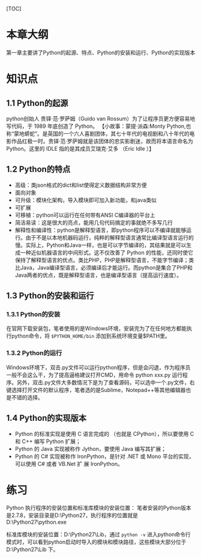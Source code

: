[TOC]
# 本章大纲
第一章主要讲了Python的起源、特点、Python的安装和运行、Python的实现版本

# 知识点
## 1.1 Python的起源
python创始人 贵铎·范·罗萨姆（Guido van Rossum）为了让程序员更方便容易地写代码，于 1989 年底创造了 Python。
【小故事：蒙提·派森:Monty Python,也称“蒙地蟒蛇”。是英国的一个六人喜剧团体，其七十年代的电视剧和八十年代的电影作品红极一时。贵铎·范·罗萨姆就是该团体的忠实影剧迷，故而将本语言命名为 Python。这里的 IDLE 指的是其成员艾瑞克·艾多 （Eric Idle ）】

## 1.2 Python的特点
- 高级：类json格式的dict和list使得定义数据结构非常方便
- 面向对象
- 可升级：模块化架构，导入模块即可加入新功能，和java类似
- 可扩展
- 可移植：python可以运行在任何带有ANSI C编译器的平台上
- 简洁易读：这是很大的亮点，能用几句代码搞定的事就绝不多写几行
- 解释性和编译性：python是解释型语言，即python程序可以不编译就能够运行。由于不是以本地机器码运行，纯粹的解释型语言通常比编译型语言运行的慢。实际上，Python和Java一样，也是可以字节编译的，其结果就是可以生成一种近似机器语言的中间形式。这不仅改善了 Python 的性能，还同时使它保持了解释型语言的优点。类比PHP，PHP是解释型语言，不能字节编译；类比Java，Java编译型语言，必须编译后才能运行。而python是集合了PHP和Java两者的优点，既是解释型语言，也是编译型语言（提高运行速度）。

## 1.3 Python的安装和运行

### 1.3.1 Python的安装
在官网下载安装包，笔者使用的是Windows环境，安装完为了在任何地方都能执行python命令，将 `$PYTHON_HOME/bin` 添加到系统环境变量$PATH里。

### 1.3.2 Python的运行
Windows环境下，双击.py文件可以运行python程序，但是会闪退，作为程序员一般不会这么干，为了提高逼格建议打开CMD，用命令 python xxx.py 运行程序。另外，双击.py文件大多数情况下是为了查看源码，可以选中一个.py文件，右键选择打开文件的默认程序，笔者选的是Sublime，Notepad++等其他编辑器也是不错的选择。

## 1.4 Python的实现版本
- Python 的标准实现是使用 C 语言完成的 （也就是 CPython），所以要使用 C 和 C++ 编写 Python 扩展；
- Python 的 Java 实现被称作 Jython，要使用 Java 编写其扩展；
- Python 的 C#  实现被称作 IronPython，是针对 .NET 或 Mono 平台的实现，可以使用 C# 或者 VB.Net 扩 展 IronPython。

# 练习
Python 执行程序的安装位置和标准库模块的安装位置：
笔者安装的Python版本是2.7.8，安装目录是D:\Python27，执行程序的位置就是 D:\Python27\python.exe

标准库模块的安装位置：D:\Python27\Lib，通过 `python -v` 进入python命令行模式时，可以看到python启动时导入的模块和模块路径，这些模块大部分位于D:\Python27\Lib 下。